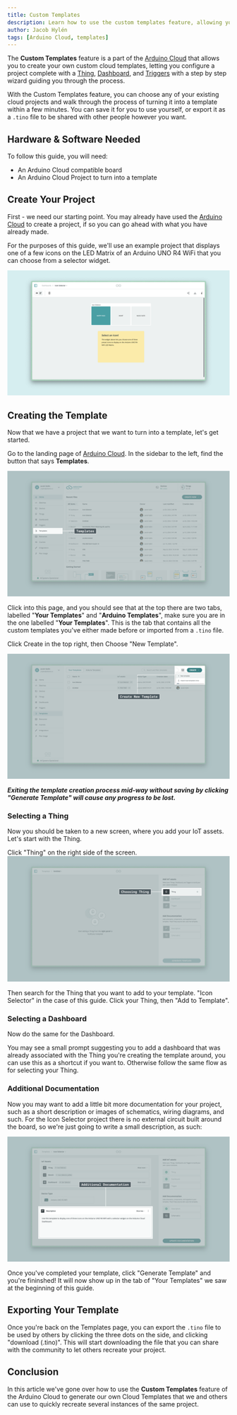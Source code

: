 ```yaml
---
title: Custom Templates
description: Learn how to use the custom templates feature, allowing you to easily recreate one of your existing projects, either for yourself or for sharing with the community.
author: Jacob Hylén
tags: [Arduino Cloud, templates]
---
```


The **Custom Templates** feature is a part of the [Arduino Cloud](https://app.arduino.cc/) that allows you to create your own custom cloud templates, letting you configure a project complete with a [Thing](https://docs.arduino.cc/arduino-cloud/cloud-interface/things/), [Dashboard](https://docs.arduino.cc/arduino-cloud/cloud-interface/dashboard-widgets/), and [Triggers](https://docs.arduino.cc/arduino-cloud/cloud-interface/triggers/) with a step by step wizard guiding you through the process. 

With the Custom Templates feature, you can choose any of your existing cloud projects and walk through the process of turning it into a template within a few minutes. You can save it for you to use yourself, or export it as a `.tino` file to be shared with other people however you want. 

## Hardware & Software Needed
To follow this guide, you will need:
- An Arduino Cloud compatible board
- An Arduino Cloud Project to turn into a template

## Create Your Project
First - we need our starting point. You may already have used the [Arduino Cloud](https://app.arduino.cc/) to create a project, if so you can go ahead with what you have already made. 

For the purposes of this guide, we'll use an example project that displays one of a few icons on the LED Matrix of an Arduino UNO R4 WiFi that you can choose from a selector widget. 

![Icon Selector](./assets/ISDashboard.png)

## Creating the Template
Now that we have a project that we want to turn into a template, let's get started. 

Go to the landing page of [Arduino Cloud](app.arduino.cc). In the sidebar to the left, find the button that says **Templates**. 

![Templates](./assets/cloudinterfacetemplates.png)

Click into this page, and you should see that at the top there are two tabs, labelled "**Your Templates**" and "**Arduino Templates**", make sure you are in the one labelled "**Your Templates**". This is the tab that contains all the custom templates you've either made before or imported from a `.tino` file. 

Click Create in the top right, then Choose "New Template". 

![New Template](./assets/newtemplate.png)

***Exiting the template creation process mid-way without saving by clicking "Generate Template" will cause any progress to be lost.***
 
### Selecting a Thing
Now you should be taken to a new screen, where you add your IoT assets. Let's start with the Thing.

Click "Thing" on the right side of the screen. 
![Choose thing](./assets/selectingThing.png)

Then search for the Thing that you want to add to your template. "Icon Selector" in the case of this guide. Click your Thing, then "Add to Template".


### Selecting a Dashboard
Now do the same for the Dashboard. 

You may see a small prompt suggesting you to add a dashboard that was already associated with the Thing you're creating the template around, you can use this as a shortcut if you want to. Otherwise follow the same flow as for selecting your Thing.

### Additional Documentation
Now you may want to add a little bit more documentation for your project, such as a short description or images of schematics, wiring diagrams, and such. For the Icon Selector project there is no external circuit built around the board, so we're just going to write a small description, as such:

![Additional Documentation](./assets/description.png)

Once you've completed your template, click "Generate Template" and you're fininshed! It will now show up in the tab of "Your Templates" we saw at the beginning of this guide. 

## Exporting Your Template
Once you're back on the Templates page, you can export the `.tino` file to be used by others by clicking the three dots on the side, and clicking "download (.tino)". This will start downloading the file that you can share with the community to let others recreate your project.

## Conclusion
In this article we've gone over how to use the **Custom Templates** feature of the Arduino Cloud to generate our own Cloud Templates that we and others can use to quickly recreate several instances of the same project. 
